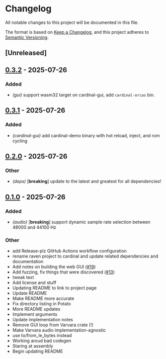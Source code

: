# Changelog

All notable changes to this project will be documented in this file.

The format is based on [Keep a Changelog](https://keepachangelog.com/en/1.0.0/),
and this project adheres to [Semantic Versioning](https://semver.org/spec/v2.0.0.html).

## [Unreleased]

## [0.3.2](https://github.com/davehorner/cardinal/compare/cardinal-gui-v0.3.1...cardinal-gui-v0.3.2) - 2025-07-26

### Added

- *(gui)* support wasm32 target on cardinal-gui, add `cardinal-orcas` bin.

## [0.3.1](https://github.com/davehorner/cardinal/compare/cardinal-gui-v0.3.0...cardinal-gui-v0.3.1) - 2025-07-26

### Added

- *(cardinal-gui)* add cardinal-demo binary with hot reload, inject, and rom cycling

## [0.2.0](https://github.com/davehorner/cardinal/compare/cardinal-gui-v0.1.0...cardinal-gui-v0.2.0) - 2025-07-26

### Other

- *(deps)* [**breaking**] update to the latest and greatest for all dependencies!

## [0.1.0](https://github.com/davehorner/cardinal/releases/tag/cardinal-gui-v0.1.0) - 2025-07-26

### Added

- *(audio)* [**breaking**] support dynamic sample rate selection between 48000 and 44100 Hz

### Other

- add Release-plz GitHub Actions workflow configuration
- rename raven project to cardinal and update related dependencies and documentation
- Add notes on building the web GUI ([#19](https://github.com/davehorner/cardinal/pull/19))
- Add fuzzing, fix things that were discovered ([#13](https://github.com/davehorner/cardinal/pull/13))
- tweak text
- Add license and stuff
- Updating README to link to project page
- Update README
- Make README more accurate
- Fix directory listing in Potato
- More README updates
- Implement arguments
- Update implementation notes
- Remove GUI loop from Varvara crate (!)
- Make Varvara audio implementation-agnostic
- use to/from_le_bytes instead
- Working aroud bad codegen
- Staring at assembly
- Begin updating README

